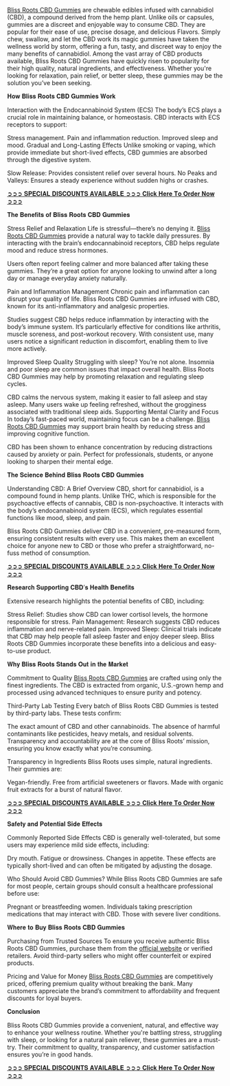 [Bliss Roots CBD Gummies](https://supplementcarts.com/bliss-roots-cbd-gummies-official/) are chewable edibles infused with cannabidiol (CBD), a compound derived from the hemp plant. Unlike oils or capsules, gummies are a discreet and enjoyable way to consume CBD. They are popular for their ease of use, precise dosage, and delicious Flavors. Simply chew, swallow, and let the CBD work its magic gummies have taken the wellness world by storm, offering a fun, tasty, and discreet way to enjoy the many benefits of cannabidiol. Among the vast array of CBD products available, Bliss Roots CBD Gummies have quickly risen to popularity for their high quality, natural ingredients, and effectiveness. Whether you're looking for relaxation, pain relief, or better sleep, these gummies may be the solution you’ve been seeking.

𝐇𝐨𝐰 𝐁𝐥𝐢𝐬𝐬 𝐑𝐨𝐨𝐭𝐬 𝐂𝐁𝐃 𝐆𝐮𝐦𝐦𝐢𝐞𝐬 𝐖𝐨𝐫𝐤

Interaction with the Endocannabinoid System (ECS)
The body’s ECS plays a crucial role in maintaining balance, or homeostasis. CBD interacts with ECS receptors to support:

Stress management.
Pain and inflammation reduction.
Improved sleep and mood.
Gradual and Long-Lasting Effects
Unlike smoking or vaping, which provide immediate but short-lived effects, CBD gummies are absorbed through the digestive system.

Slow Release: Provides consistent relief over several hours.
No Peaks and Valleys: Ensures a steady experience without sudden highs or crashes.

[➲➲➲ 𝐒𝐏𝐄𝐂𝐈𝐀𝐋 𝐃𝐈𝐒𝐂𝐎𝐔𝐍𝐓𝐒 𝐀𝐕𝐀𝐈𝐋𝐀𝐁𝐋𝐄 ➲➲➲ 𝐂𝐥𝐢𝐜𝐤 𝐇𝐞𝐫𝐞 𝐓𝐨 𝐎𝐫𝐝𝐞𝐫 𝐍𝐨𝐰 ➲➲➲](https://supplementcarts.com/bliss-roots-cbd-gummies-official/)

𝐓𝐡𝐞 𝐁𝐞𝐧𝐞𝐟𝐢𝐭𝐬 𝐨𝐟 𝐁𝐥𝐢𝐬𝐬 𝐑𝐨𝐨𝐭𝐬 𝐂𝐁𝐃 𝐆𝐮𝐦𝐦𝐢𝐞𝐬

Stress Relief and Relaxation
Life is stressful—there’s no denying it. [Bliss Roots CBD Gummies](https://supplementcarts.com/bliss-roots-cbd-gummies-official/) provide a natural way to tackle daily pressures. By interacting with the brain’s endocannabinoid receptors, CBD helps regulate mood and reduce stress hormones.

Users often report feeling calmer and more balanced after taking these gummies.
They’re a great option for anyone looking to unwind after a long day or manage everyday anxiety naturally.

Pain and Inflammation Management
Chronic pain and inflammation can disrupt your quality of life. Bliss Roots CBD Gummies are infused with CBD, known for its anti-inflammatory and analgesic properties.

Studies suggest CBD helps reduce inflammation by interacting with the body’s immune system.
It’s particularly effective for conditions like arthritis, muscle soreness, and post-workout recovery.
With consistent use, many users notice a significant reduction in discomfort, enabling them to live more actively.

Improved Sleep Quality
Struggling with sleep? You’re not alone. Insomnia and poor sleep are common issues that impact overall health. Bliss Roots CBD Gummies may help by promoting relaxation and regulating sleep cycles.

CBD calms the nervous system, making it easier to fall asleep and stay asleep.
Many users wake up feeling refreshed, without the grogginess associated with traditional sleep aids.
Supporting Mental Clarity and Focus
In today’s fast-paced world, maintaining focus can be a challenge. [Bliss Roots CBD Gummies](https://www.facebook.com/Bliss.Roots.CBD.Gummies.Buy.Now) may support brain health by reducing stress and improving cognitive function.

CBD has been shown to enhance concentration by reducing distractions caused by anxiety or pain.
Perfect for professionals, students, or anyone looking to sharpen their mental edge.

𝐓𝐡𝐞 𝐒𝐜𝐢𝐞𝐧𝐜𝐞 𝐁𝐞𝐡𝐢𝐧𝐝 𝐁𝐥𝐢𝐬𝐬 𝐑𝐨𝐨𝐭𝐬 𝐂𝐁𝐃 𝐆𝐮𝐦𝐦𝐢𝐞𝐬

Understanding CBD: A Brief Overview
CBD, short for cannabidiol, is a compound found in hemp plants. Unlike THC, which is responsible for the psychoactive effects of cannabis, CBD is non-psychoactive. It interacts with the body’s endocannabinoid system (ECS), which regulates essential functions like mood, sleep, and pain.

Bliss Roots CBD Gummies deliver CBD in a convenient, pre-measured form, ensuring consistent results with every use. This makes them an excellent choice for anyone new to CBD or those who prefer a straightforward, no-fuss method of consumption.

[➲➲➲ 𝐒𝐏𝐄𝐂𝐈𝐀𝐋 𝐃𝐈𝐒𝐂𝐎𝐔𝐍𝐓𝐒 𝐀𝐕𝐀𝐈𝐋𝐀𝐁𝐋𝐄 ➲➲➲ 𝐂𝐥𝐢𝐜𝐤 𝐇𝐞𝐫𝐞 𝐓𝐨 𝐎𝐫𝐝𝐞𝐫 𝐍𝐨𝐰 ➲➲➲](https://supplementcarts.com/bliss-roots-cbd-gummies-official/)

𝐑𝐞𝐬𝐞𝐚𝐫𝐜𝐡 𝐒𝐮𝐩𝐩𝐨𝐫𝐭𝐢𝐧𝐠 𝐂𝐁𝐃’𝐬 𝐇𝐞𝐚𝐥𝐭𝐡 𝐁𝐞𝐧𝐞𝐟𝐢𝐭𝐬

Extensive research highlights the potential benefits of CBD, including:

Stress Relief: Studies show CBD can lower cortisol levels, the hormone responsible for stress.
Pain Management: Research suggests CBD reduces inflammation and nerve-related pain.
Improved Sleep: Clinical trials indicate that CBD may help people fall asleep faster and enjoy deeper sleep.
Bliss Roots CBD Gummies incorporate these benefits into a delicious and easy-to-use product.

𝐖𝐡𝐲 𝐁𝐥𝐢𝐬𝐬 𝐑𝐨𝐨𝐭𝐬 𝐒𝐭𝐚𝐧𝐝𝐬 𝐎𝐮𝐭 𝐢𝐧 𝐭𝐡𝐞 𝐌𝐚𝐫𝐤𝐞𝐭

 Commitment to Quality
[Bliss Roots CBD Gummies](https://www.facebook.com/Bliss.Roots.CBD.Gummies.Buy.Now) are crafted using only the finest ingredients. The CBD is extracted from organic, U.S.-grown hemp and processed using advanced techniques to ensure purity and potency.

Third-Party Lab Testing
Every batch of Bliss Roots CBD Gummies is tested by third-party labs. These tests confirm:

The exact amount of CBD and other cannabinoids.
The absence of harmful contaminants like pesticides, heavy metals, and residual solvents.
Transparency and accountability are at the core of Bliss Roots’ mission, ensuring you know exactly what you’re consuming.

Transparency in Ingredients
Bliss Roots uses simple, natural ingredients. Their gummies are:

Vegan-friendly.
Free from artificial sweeteners or flavors.
Made with organic fruit extracts for a burst of natural flavor.

[➲➲➲ 𝐒𝐏𝐄𝐂𝐈𝐀𝐋 𝐃𝐈𝐒𝐂𝐎𝐔𝐍𝐓𝐒 𝐀𝐕𝐀𝐈𝐋𝐀𝐁𝐋𝐄 ➲➲➲ 𝐂𝐥𝐢𝐜𝐤 𝐇𝐞𝐫𝐞 𝐓𝐨 𝐎𝐫𝐝𝐞𝐫 𝐍𝐨𝐰 ➲➲➲](https://supplementcarts.com/bliss-roots-cbd-gummies-official/)  

𝐒𝐚𝐟𝐞𝐭𝐲 𝐚𝐧𝐝 𝐏𝐨𝐭𝐞𝐧𝐭𝐢𝐚𝐥 𝐒𝐢𝐝𝐞 𝐄𝐟𝐟𝐞𝐜𝐭𝐬

Commonly Reported Side Effects
CBD is generally well-tolerated, but some users may experience mild side effects, including:

Dry mouth.
Fatigue or drowsiness.
Changes in appetite.
These effects are typically short-lived and can often be mitigated by adjusting the dosage.

Who Should Avoid CBD Gummies?
While Bliss Roots CBD Gummies are safe for most people, certain groups should consult a healthcare professional before use:

Pregnant or breastfeeding women.
Individuals taking prescription medications that may interact with CBD.
Those with severe liver conditions.

𝐖𝐡𝐞𝐫𝐞 𝐭𝐨 𝐁𝐮𝐲 𝐁𝐥𝐢𝐬𝐬 𝐑𝐨𝐨𝐭𝐬 𝐂𝐁𝐃 𝐆𝐮𝐦𝐦𝐢𝐞𝐬

Purchasing from Trusted Sources
To ensure you receive authentic Bliss Roots CBD Gummies, purchase them from the [official website](https://supplementcarts.com/bliss-roots-cbd-gummies-official/) or verified retailers. Avoid third-party sellers who might offer counterfeit or expired products.

Pricing and Value for Money
[Bliss Roots CBD Gummies](https://thebuzzbyte.com/bliss-roots-cbd-gummies/) are competitively priced, offering premium quality without breaking the bank. Many customers appreciate the brand’s commitment to affordability and frequent discounts for loyal buyers.

𝐂𝐨𝐧𝐜𝐥𝐮𝐬𝐢𝐨𝐧

Bliss Roots CBD Gummies provide a convenient, natural, and effective way to enhance your wellness routine. Whether you're battling stress, struggling with sleep, or looking for a natural pain reliever, these gummies are a must-try. Their commitment to quality, transparency, and customer satisfaction ensures you’re in good hands.

[➲➲➲ 𝐒𝐏𝐄𝐂𝐈𝐀𝐋 𝐃𝐈𝐒𝐂𝐎𝐔𝐍𝐓𝐒 𝐀𝐕𝐀𝐈𝐋𝐀𝐁𝐋𝐄 ➲➲➲ 𝐂𝐥𝐢𝐜𝐤 𝐇𝐞𝐫𝐞 𝐓𝐨 𝐎𝐫𝐝𝐞𝐫 𝐍𝐨𝐰 ➲➲➲](https://supplementcarts.com/bliss-roots-cbd-gummies-official/)
